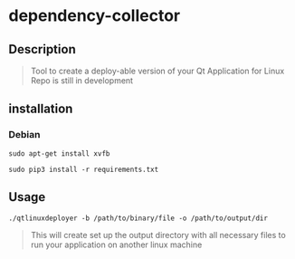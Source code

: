 # dependency-collector
## Description
> Tool to create a deploy-able version of your Qt Application for Linux
> Repo is still in development

## installation
### Debian
`sudo apt-get install xvfb`

`sudo pip3 install -r requirements.txt`

## Usage
`./qtlinuxdeployer -b /path/to/binary/file -o /path/to/output/dir`
>This will create set up the output directory with all necessary files to run your application on another linux machine
